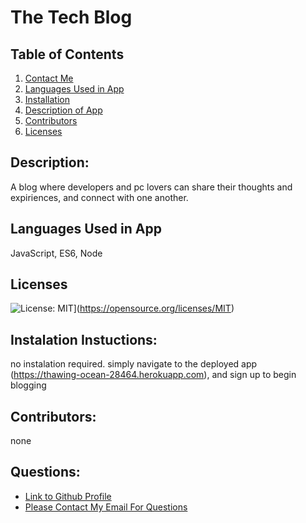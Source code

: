 
  # The Tech Blog
  ## Table of Contents
  1. [Contact Me](#Questions)
  2. [Languages Used in App](#languages)
  3. [Installation](#installation)
  4. [Description of App](#description)
  5. [Contributors](#contributors)
  6. [Licenses](#Licenses)
  ## Description:
  A blog where developers and pc lovers can share their thoughts and expiriences, and connect with one another. 
  ## Languages Used in App
  JavaScript, ES6, Node
  ## Licenses
  ![License: MIT](https://img.shields.io/badge/License-MIT-yellow.svg)](https://opensource.org/licenses/MIT)
  ## Instalation Instuctions: 
  no instalation required. simply navigate to the deployed app (https://thawing-ocean-28464.herokuapp.com), and sign up to begin blogging
  ## Contributors: 
  none
  ## Questions:
  - [Link to Github Profile](Steffen568)
  - [Please Contact My Email For Questions](sgonzalez568@gmail.com)
